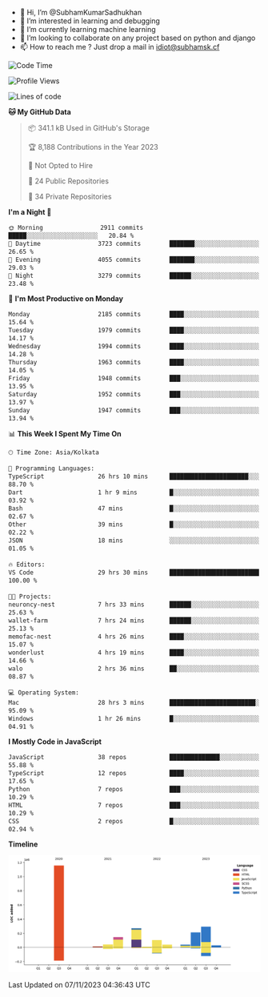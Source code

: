 - 👋 Hi, I’m @SubhamKumarSadhukhan
- 👀 I’m interested in learning and debugging
- 🌱 I’m currently learning machine learning
- 💞️ I’m looking to collaborate on any project based on python and django
- 📫 How to reach me ?
      Just drop a mail in idiot@subhamsk.cf

<!---
SubhamKumarSadhukhan/SubhamKumarSadhukhan is a ✨ special ✨ repository because its `README.md` (this file) appears on your GitHub profile.
You can click the Preview link to take a look at your changes.
--->


<!--START_SECTION:waka-->
![Code Time](http://img.shields.io/badge/Code%20Time-1%2C635%20hrs%2021%20mins-blue)

![Profile Views](http://img.shields.io/badge/Profile%20Views-1-blue)

![Lines of code](https://img.shields.io/badge/From%20Hello%20World%20I%27ve%20Written-2.3%20million%20lines%20of%20code-blue)

**🐱 My GitHub Data** 

> 📦 341.1 kB Used in GitHub's Storage 
 > 
> 🏆 8,188 Contributions in the Year 2023
 > 
> 🚫 Not Opted to Hire
 > 
> 📜 24 Public Repositories 
 > 
> 🔑 34 Private Repositories 
 > 
**I'm a Night 🦉** 

```text
🌞 Morning                2911 commits        █████░░░░░░░░░░░░░░░░░░░░   20.84 % 
🌆 Daytime                3723 commits        ███████░░░░░░░░░░░░░░░░░░   26.65 % 
🌃 Evening                4055 commits        ███████░░░░░░░░░░░░░░░░░░   29.03 % 
🌙 Night                  3279 commits        ██████░░░░░░░░░░░░░░░░░░░   23.48 % 
```
📅 **I'm Most Productive on Monday** 

```text
Monday                   2185 commits        ████░░░░░░░░░░░░░░░░░░░░░   15.64 % 
Tuesday                  1979 commits        ████░░░░░░░░░░░░░░░░░░░░░   14.17 % 
Wednesday                1994 commits        ████░░░░░░░░░░░░░░░░░░░░░   14.28 % 
Thursday                 1963 commits        ████░░░░░░░░░░░░░░░░░░░░░   14.05 % 
Friday                   1948 commits        ███░░░░░░░░░░░░░░░░░░░░░░   13.95 % 
Saturday                 1952 commits        ███░░░░░░░░░░░░░░░░░░░░░░   13.97 % 
Sunday                   1947 commits        ███░░░░░░░░░░░░░░░░░░░░░░   13.94 % 
```


📊 **This Week I Spent My Time On** 

```text
🕑︎ Time Zone: Asia/Kolkata

💬 Programming Languages: 
TypeScript               26 hrs 10 mins      ██████████████████████░░░   88.70 % 
Dart                     1 hr 9 mins         █░░░░░░░░░░░░░░░░░░░░░░░░   03.92 % 
Bash                     47 mins             █░░░░░░░░░░░░░░░░░░░░░░░░   02.67 % 
Other                    39 mins             █░░░░░░░░░░░░░░░░░░░░░░░░   02.22 % 
JSON                     18 mins             ░░░░░░░░░░░░░░░░░░░░░░░░░   01.05 % 

🔥 Editors: 
VS Code                  29 hrs 30 mins      █████████████████████████   100.00 % 

🐱‍💻 Projects: 
neuroncy-nest            7 hrs 33 mins       ██████░░░░░░░░░░░░░░░░░░░   25.63 % 
wallet-farm              7 hrs 24 mins       ██████░░░░░░░░░░░░░░░░░░░   25.13 % 
memofac-nest             4 hrs 26 mins       ████░░░░░░░░░░░░░░░░░░░░░   15.07 % 
wonderlust               4 hrs 19 mins       ████░░░░░░░░░░░░░░░░░░░░░   14.66 % 
walo                     2 hrs 36 mins       ██░░░░░░░░░░░░░░░░░░░░░░░   08.87 % 

💻 Operating System: 
Mac                      28 hrs 3 mins       ████████████████████████░   95.09 % 
Windows                  1 hr 26 mins        █░░░░░░░░░░░░░░░░░░░░░░░░   04.91 % 
```

**I Mostly Code in JavaScript** 

```text
JavaScript               38 repos            ██████████████░░░░░░░░░░░   55.88 % 
TypeScript               12 repos            ████░░░░░░░░░░░░░░░░░░░░░   17.65 % 
Python                   7 repos             ███░░░░░░░░░░░░░░░░░░░░░░   10.29 % 
HTML                     7 repos             ███░░░░░░░░░░░░░░░░░░░░░░   10.29 % 
CSS                      2 repos             █░░░░░░░░░░░░░░░░░░░░░░░░   02.94 % 
```



**Timeline**

![Lines of Code chart](https://raw.githubusercontent.com/SubhamKumarSadhukhan/SubhamKumarSadhukhan/main/assets/bar_graph.png)


 Last Updated on 07/11/2023 04:36:43 UTC
<!--END_SECTION:waka-->
